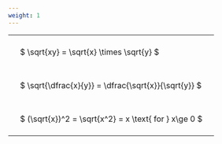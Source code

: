 ```yaml
---
weight: 1
---
```


<style type="text/css">
#T_8af6e th.col_heading {
  text-align: left;
  font-size: 1em;
}
#T_8af6e td {
  text-align: left;
  font-size: 1em;
  padding: 1.5em;
}
</style>
<table id="T_8af6e">
  <thead>
  </thead>
  <tbody>
    <tr>
      <td id="T_8af6e_row0_col0" class="data row0 col0" >$ \sqrt{xy} = \sqrt{x} \times \sqrt{y} $</td>
    </tr>
    <tr>
      <td id="T_8af6e_row1_col0" class="data row1 col0" >$ \sqrt{\dfrac{x}{y}} = \dfrac{\sqrt{x}}{\sqrt{y}} $</td>
    </tr>
    <tr>
      <td id="T_8af6e_row2_col0" class="data row2 col0" >$ (\sqrt{x})^2 = \sqrt{x^2} = x \text{ for } x\ge 0 $</td>
    </tr>
  </tbody>
</table>
